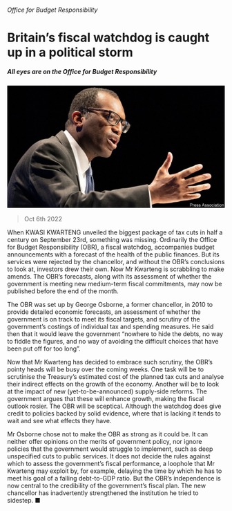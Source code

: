 ###### Office for Budget Responsibility

# Britain’s fiscal watchdog is caught up in a political storm 

##### All eyes are on the Office for Budget Responsibility 

![image](images/20221008_BRP503.jpg) 

> Oct 6th 2022 

When KWASI KWARTENG unveiled the biggest package of tax cuts in half a century on September 23rd, something was missing. Ordinarily the Office for Budget Responsibility (OBR), a fiscal watchdog, accompanies budget announcements with a forecast of the health of the public finances. But its services were rejected by the chancellor, and without the OBR’s conclusions to look at, investors drew their own. Now Mr Kwarteng is scrabbling to make amends. The OBR’s forecasts, along with its assessment of whether the government is meeting new medium-term fiscal commitments, may now be published before the end of the month.

The OBR was set up by George Osborne, a former chancellor, in 2010 to provide detailed economic forecasts, an assessment of whether the government is on track to meet its fiscal targets, and scrutiny of the government’s costings of individual tax and spending measures. He said then that it would leave the government “nowhere to hide the debts, no way to fiddle the figures, and no way of avoiding the difficult choices that have been put off for too long”. 

Now that Mr Kwarteng has decided to embrace such scrutiny, the OBR’s pointy heads will be busy over the coming weeks. One task will be to scrutinise the Treasury’s estimated cost of the planned tax cuts and analyse their indirect effects on the growth of the economy. Another will be to look at the impact of new (yet-to-be-announced) supply-side reforms. The government argues that these will enhance growth, making the fiscal outlook rosier. The OBR will be sceptical. Although the watchdog does give credit to policies backed by solid evidence, where that is lacking it tends to wait and see what effects they have.

Mr Osborne chose not to make the OBR as strong as it could be. It can neither offer opinions on the merits of government policy, nor ignore policies that the government would struggle to implement, such as deep unspecified cuts to public services. It does not decide the rules against which to assess the government’s fiscal performance, a loophole that Mr Kwarteng may exploit by, for example, delaying the time by which he has to meet his goal of a falling debt-to-GDP ratio. But the OBR’s independence is now central to the credibility of the government’s fiscal plan. The new chancellor has inadvertently strengthened the institution he tried to sidestep. ■

